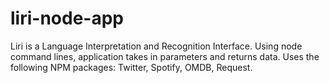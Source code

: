 # liri-node-app

Liri is a Language Interpretation and Recognition Interface.  Using node command lines, application takes in parameters and returns data.  Uses the following NPM packages: Twitter, Spotify, OMDB, Request.

